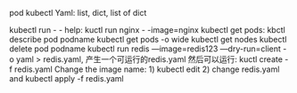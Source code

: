 pod
kubectl
Yaml: list, dict, list of dict

kubectl run - - help: kuctl run nginx - -image=nginx
kubectl get pods: kbctl describe pod podname 
kubectl get pods -o wide
kubectl get nodes
kubectl delete pod podname
kubectl run redis —image=redis123 —dry-run=client -o yaml > redis.yaml, 产生一个可运行的redis.yaml
然后可以运行: kuctl create -f redis.yaml
Change the image name: 1) kubectl edit 2) change redis.yaml and kubectl apply -f redis.yaml
